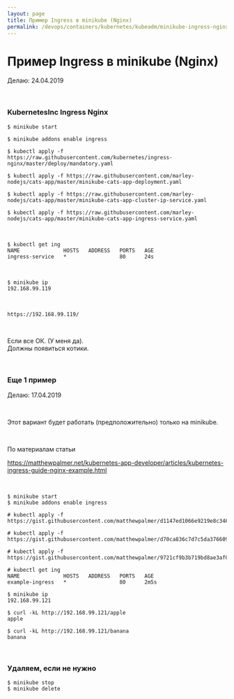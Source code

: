 ```yaml
---
layout: page
title: Пример Ingress в minikube (Nginx)
permalink: /devops/containers/kubernetes/kubeadm/minikube-ingress-nginx/
---
```


# Пример Ingress в minikube (Nginx)

Делаю: 24.04.2019

<br/>

### KubernetesInc Ingress Nginx

    $ minikube start

    $ minikube addons enable ingress

    $ kubectl apply -f https://raw.githubusercontent.com/kubernetes/ingress-nginx/master/deploy/mandatory.yaml

    $ kubectl apply -f https://raw.githubusercontent.com/marley-nodejs/cats-app/master/minikube-cats-app-deployment.yaml

    $ kubectl apply -f https://raw.githubusercontent.com/marley-nodejs/cats-app/master/minikube-cats-app-cluster-ip-service.yaml

    $ kubectl apply -f https://raw.githubusercontent.com/marley-nodejs/cats-app/master/minikube-cats-app-ingress-service.yaml

<br/>

    $ kubectl get ing
    NAME              HOSTS   ADDRESS   PORTS   AGE
    ingress-service   *                 80      24s

<br/>

    $ minikube ip
    192.168.99.119

<br/>

    https://192.168.99.119/

<br/>

Если все ОК. (У меня да).  
Должны появиться котики.

<br/>

### Еще 1 пример

Делаю: 17.04.2019

<br/>

Этот вариант будет работать (предположительно) только на minikube.

<br/>

По материалам статьи

https://matthewpalmer.net/kubernetes-app-developer/articles/kubernetes-ingress-guide-nginx-example.html

<br/>

    $ minikube start
    $ minikube addons enable ingress

    # kubectl apply -f https://gist.githubusercontent.com/matthewpalmer/d1147ed1066e9219e8c346f4e0dd0488/raw/05b8917f31bd76d9d28fc249d0dfc71523787462/apple.yaml

    # kubectl apply -f https://gist.githubusercontent.com/matthewpalmer/d70ca836c7d7c5da37660923915d9526/raw/242a8261a6acfbc377926d66ffa6e1f995fd251d/banana.yaml

    # kubectl apply -f https://gist.githubusercontent.com/matthewpalmer/9721cf9b3b719bd8ae3af00648cbb484/raw/d703d7330f4bba33c2588230f505e802275e2af9/ingress.yaml

    # kubectl get ing
    NAME              HOSTS   ADDRESS   PORTS   AGE
    example-ingress   *                 80      2m5s

    $ minikube ip
    192.168.99.121

    $ curl -kL http://192.168.99.121/apple
    apple

    $ curl -kL http://192.168.99.121/banana
    banana

<br/>

### Удаляем, если не нужно

    $ minikube stop
    $ minikube delete
